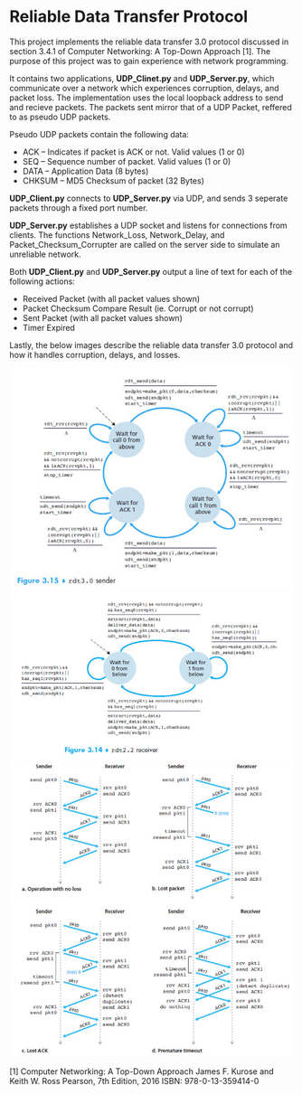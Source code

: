 # Reliable Data Transfer Protocol

This project implements the reliable data transfer 3.0 protocol discussed in
section 3.4.1 of Computer Networking: A Top-Down Approach [1]. The purpose of this project
was to gain experience with network programming.

It contains two applications, **UDP_Clinet.py** and **UDP_Server.py**, which
communicate over a network which experiences corruption, delays, and packet loss.
The implementation uses the local loopback address to send and recieve packets.
The packets sent mirror that of a UDP Packet, reffered to as pseudo UDP packets.

Pseudo UDP packets contain the following data:
- ACK – Indicates if packet is ACK or not. Valid values (1 or 0)
- SEQ – Sequence number of packet. Valid values (1 or 0)
- DATA – Application Data (8 bytes)
- CHKSUM – MD5 Checksum of packet (32 Bytes)

**UDP_Client.py** connects to **UDP_Server.py** via UDP, and sends 3 seperate packets through a
fixed port number.

**UDP_Server.py** establishes a UDP socket and listens for connections from clients. 
The functions Network_Loss, Network_Delay, and Packet_Checksum_Corrupter are called on the server
side to simulate an unreliable network.

Both **UDP_Client.py** and **UDP_Server.py** output a line of text for each of the following actions:
- Received Packet (with all packet values shown)
- Packet Checksum Compare Result (ie. Corrupt or not corrupt)
- Sent Packet (with all packet values shown)
- Timer Expired

Lastly, the below images describe the reliable data transfer 3.0 protocol and how it handles
corruption, delays, and losses.

![Sender State Diagram](https://github.com/RyanSandford/Reliable-Data-Transfer-Protocol/blob/master/rdt%203.0%20Sender.jpg)
![Reciever State Diagram](https://github.com/RyanSandford/Reliable-Data-Transfer-Protocol/blob/master/rdt%203.0%20Receiver.jpg)
![rdt 3.0 cases](https://github.com/RyanSandford/Reliable-Data-Transfer-Protocol/blob/master/rdt%203.0%20visualization.jpg)

[1] Computer Networking: A Top-Down Approach
James F. Kurose and Keith W. Ross
Pearson, 7th Edition, 2016
ISBN: 978-0-13-359414-0
